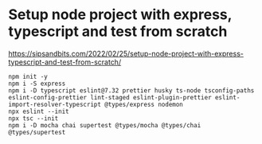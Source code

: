# Setup node project with express, typescript and test from scratch #

<https://sipsandbits.com/2022/02/25/setup-node-project-with-express-typescript-and-test-from-scratch/>

```shell
npm init -y
npm i -S express
npm i -D typescript eslint@7.32 prettier husky ts-node tsconfig-paths eslint-config-prettier lint-staged eslint-plugin-prettier eslint-import-resolver-typescript @types/express nodemon
npx eslint --init
npx tsc --init
npm i -D mocha chai supertest @types/mocha @types/chai @types/supertest
```
